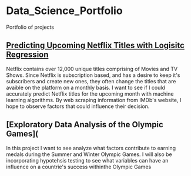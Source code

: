 # Data_Science_Portfolio
Portfolio of projects

## [Predicting Upcoming Netflix Titles with Logisitc Regression](https://github.com/jjudley/Data_Science_Portfolio/blob/main/Predict%20Netflix%20Title%20Logistic%20Regression.ipynb)

 Netflix contains over 12,000 unique titles comprising of Movies and TV Shows. Since Netflix is subscription based, and has a desire to keep it's subscribers and create new ones, they often change the titles that are avaible on the platform on a monthly basis. I want to see if I could accurately predict Netflix titles for the upcoming month with machine learning algorithms. By web scraping information from IMDb's website, I hope to observe factors that could influence their decision.
 
 
 
 ## [Exploratory Data Analysis of the Olympic Games]( 
In this project I want to see analyze what factors contribute to earning medals during the Summer and Winter Olympic Games. I will also be incorporating hypotehsis testing to see what variables can have an influence on a countrie's success withinthe Olympic Games
